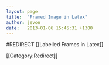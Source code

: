 ```yaml
---
layout: page
title:  "Framed Image in Latex"
author: jevon
date:   2013-01-06 15:45:31 +1300
---
```


#REDIRECT [[Labelled Frames in Latex]]

[[Category:Redirect]]